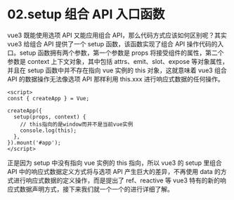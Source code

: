 # 02.setup 组合 API 入口函数

vue3 既能使用选项 API 又能应用组合 API，那么代码方式应该如何区别呢？其实 vue3 给组合 API 提供了一个 setup 函数，该函数实现了组合 API 操作代码的入口。setup 函数拥有两个参数，第一个参数是 props 将接受组件的属性，第二个参数是 context 上下文对象，其中包括 attrs、emit、slot、expose 等对象属性，并且在 setup 函数中并不存在指向 vue 实例的 this 对象，这就意味着 vue3 组合 API 的数据操作无法像选项 API 那样利用 this.xxx 进行响应式数据的任何操作。

```vue
<script>
const { createApp } = Vue;

createApp({
  setup(props, context) {
    // this指向的是window而并不是当前vue实例
    console.log(this);
  },
}).mount('#app');
</script>
```

正是因为 setup 中没有指向 vue 实例的 this 指向，所以 vue3 的 setup 里组合 API 中的响应式数据定义方式将与选项 API 产生巨大的差异，不再使用 data 的方式进行响应式数据的定义操作，而是提出了 ref、reactive 等 vue3 特有的新的响应式数据声明方式，接下来我们就一个一个的进行详细了解。
